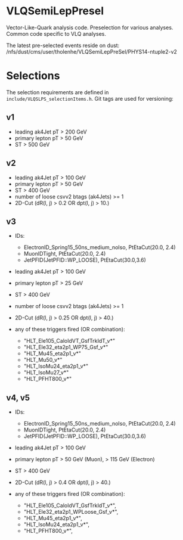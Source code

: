 VLQSemiLepPresel
================

Vector-Like-Quark analysis code. Preselection for various analyses. Common code specific to VLQ analyses.


The latest pre-selected events reside on dust:
/nfs/dust/cms/user/tholenhe/VLQSemiLepPreSel/PHYS14-ntuple2-v2


Selections
==========

The selection requirements are defined in ``include/VLQSLPS_selectionItems.h``. 
Git tags are used for versioning:

v1 
--

- leading ak4Jet pT > 200 GeV 
- primary lepton pT > 50 GeV
- ST > 500 GeV


v2
--

- leading ak4Jet pT > 100 GeV 
- primary lepton pT > 50 GeV
- ST > 400 GeV
- number of loose csvv2 btags (ak4Jets) >= 1
- 2D-Cut (dR(l, j) > 0.2 OR dpt(l, j) > 10.)


v3
--

- IDs: 
  - ElectronID_Spring15_50ns_medium_noIso, PtEtaCut(20.0, 2.4)
  - MuonIDTight, PtEtaCut(20.0, 2.4)
  - JetPFID(JetPFID::WP_LOOSE), PtEtaCut(30.0,3.6)

- leading ak4Jet pT > 100 GeV 
- primary lepton pT > 25 GeV
- ST > 400 GeV
- number of loose csvv2 btags (ak4Jets) >= 1
- 2D-Cut (dR(l, j) > 0.25 OR dpt(l, j) > 40.)
- any of these triggers fired (OR combination):
  - "HLT_Ele105_CaloIdVT_GsfTrkIdT_v*"
  - "HLT_Ele32_eta2p1_WP75_Gsf_v*"
  - "HLT_Mu45_eta2p1_v*"
  - "HLT_Mu50_v*"
  - "HLT_IsoMu24_eta2p1_v*"
  - "HLT_IsoMu27_v*"
  - "HLT_PFHT800_v*"


v4, v5
--

- IDs: 
  - ElectronID_Spring15_50ns_medium_noIso, PtEtaCut(20.0, 2.4)
  - MuonIDTight, PtEtaCut(20.0, 2.4)
  - JetPFID(JetPFID::WP_LOOSE), PtEtaCut(30.0,3.6)

- leading ak4Jet pT > 100 GeV 
- primary lepton pT > 50 GeV (Muon), > 115 GeV (Electron)
- ST > 400 GeV
- 2D-Cut (dR(l, j) > 0.4 OR dpt(l, j) > 40.)
- any of these triggers fired (OR combination):
  - "HLT_Ele105_CaloIdVT_GsfTrkIdT_v*",
  - "HLT_Ele32_eta2p1_WPLoose_Gsf_v*",
  - "HLT_Mu45_eta2p1_v*",
  - "HLT_IsoMu24_eta2p1_v*",
  - "HLT_PFHT800_v*",


